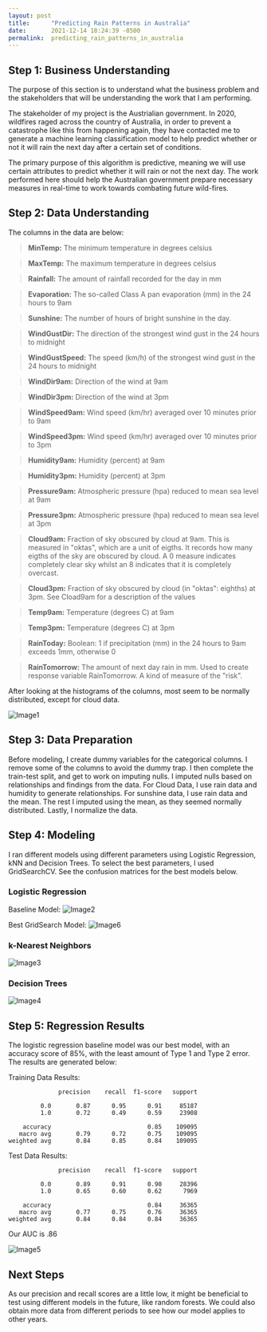 ```yaml
---
layout: post
title:      "Predicting Rain Patterns in Australia"
date:       2021-12-14 18:24:39 -0500
permalink:  predicting_rain_patterns_in_australia
---
```



## Step 1: Business Understanding

The purpose of this section is to understand what the business problem and the stakeholders that will be understanding the work that I am performing. 

The stakeholder of my project is the Austrialian government. In 2020, wildfires raged across the country of Australia, in order to prevent a catastrophe like this from happening again, they have contacted me to generate a machine learning classification model to help predict whether or not it will rain the next day after a certain set of conditions. 

The primary purpose of this algorithm is predictive, meaning we will use certain attributes to predict whether it will rain or not the next day. The work performed here should help the Australian government prepare necessary measures in real-time to work towards combating future wild-fires. 

## Step 2: Data Understanding

The columns in the data are below:

> **MinTemp:** The minimum temperature in degrees celsius

>**MaxTemp:** The maximum temperature in degrees celsius

>**Rainfall:** The amount of rainfall recorded for the day in mm

>**Evaporation:** The so-called Class A pan evaporation (mm) in the 24 hours to 9am

>**Sunshine:** The number of hours of bright sunshine in the day.

>**WindGustDir:** The direction of the strongest wind gust in the 24 hours to midnight

>**WindGustSpeed:** The speed (km/h) of the strongest wind gust in the 24 hours to midnight

>**WindDir9am:** Direction of the wind at 9am

>**WindDir3pm:** Direction of the wind at 3pm

>**WindSpeed9am:** Wind speed (km/hr) averaged over 10 minutes prior to 9am

>**WindSpeed3pm:** Wind speed (km/hr) averaged over 10 minutes prior to 3pm

>**Humidity9am:** Humidity (percent) at 9am

>**Humidity3pm:** Humidity (percent) at 3pm

>**Pressure9am:** Atmospheric pressure (hpa) reduced to mean sea level at 9am

>**Pressure3pm:** Atmospheric pressure (hpa) reduced to mean sea level at 3pm

>**Cloud9am:** Fraction of sky obscured by cloud at 9am. This is measured in "oktas", which are a unit of eigths. It records how many eigths of the sky are obscured by cloud. A 0 measure indicates completely clear sky whilst an 8 indicates that it is completely overcast.

>**Cloud3pm:** Fraction of sky obscured by cloud (in "oktas": eighths) at 3pm. See Cload9am for a description of the values

>**Temp9am:** Temperature (degrees C) at 9am

>**Temp3pm:** Temperature (degrees C) at 3pm

>**RainToday:** Boolean: 1 if precipitation (mm) in the 24 hours to 9am exceeds 1mm, otherwise 0

>**RainTomorrow:** The amount of next day rain in mm. Used to create response variable RainTomorrow. A kind of measure of the "risk".

After looking at the histograms of the columns, most seem to be normally distributed, except for cloud data.

![Image1](https://raw.githubusercontent.com/justingrisanti/dsc-phase-3-project/main/Visualizations/ColumnsHist.png)

## Step 3: Data Preparation

Before modeling, I create dummy variables for the categorical columns. I remove some of the columns to avoid the dummy trap. I then complete the train-test split, and get to work on imputing nulls. I imputed nulls based on relationships and findings from the data. For Cloud Data, I use rain data and humidity to generate relationships. For sunshine data, I use rain data and the mean. The rest I imputed using the mean, as they seemed normally distributed. Lastly, I normalize the data.

## Step 4: Modeling

I ran different models using different parameters using Logistic Regression, kNN and Decision Trees. To select the best parameters, I used GridSearchCV. See the confusion matrices for the best models below.

### Logistic Regression

Baseline Model:
![Image2](https://raw.githubusercontent.com/justingrisanti/dsc-phase-3-project/main/Visualizations/LogRegBase.png)

Best GridSearch Model:
![Image6](https://raw.githubusercontent.com/justingrisanti/dsc-phase-3-project/main/Visualizations/LogRegBest.png)

### k-Nearest Neighbors 

![Image3](https://raw.githubusercontent.com/justingrisanti/dsc-phase-3-project/main/Visualizations/KNN.png)

### Decision Trees

![Image4](https://raw.githubusercontent.com/justingrisanti/dsc-phase-3-project/main/Visualizations/DT.png)

## Step 5: Regression Results

The logistic regression baseline model was our best model, with an accuracy score of 85%, with the least amount of Type 1 and Type 2 error. The results are generated below: 

Training Data Results:

                  precision    recall  f1-score   support

             0.0       0.87      0.95      0.91     85187
             1.0       0.72      0.49      0.59     23908

        accuracy                           0.85    109095
       macro avg       0.79      0.72      0.75    109095
    weighted avg       0.84      0.85      0.84    109095


Test Data Results:

                  precision    recall  f1-score   support

             0.0       0.89      0.91      0.90     28396
             1.0       0.65      0.60      0.62      7969

        accuracy                           0.84     36365
       macro avg       0.77      0.75      0.76     36365
    weighted avg       0.84      0.84      0.84     36365


Our AUC is .86

![Image5](https://raw.githubusercontent.com/justingrisanti/dsc-phase-3-project/main/Visualizations/AUC.png)

## Next Steps

As our precision and recall scores are a little low, it might be beneficial to test using different models in the future, like random forests. We could also obtain more data from different periods to see how our model applies to other years.
